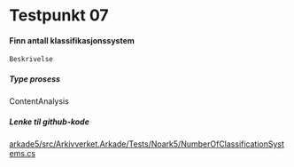 # Testpunkt 07
#### Finn antall klassifikasjonssystem

```
Beskrivelse
```

##### Type prosess
ContentAnalysis

##### Lenke til github-kode
[arkade5/src/Arkivverket.Arkade/Tests/Noark5/NumberOfClassificationSystems.cs](https://github.com/arkivverket/arkade5/blob/master/src/Arkivverket.Arkade/Tests/Noark5/NumberOfClassificationSystems.cs)